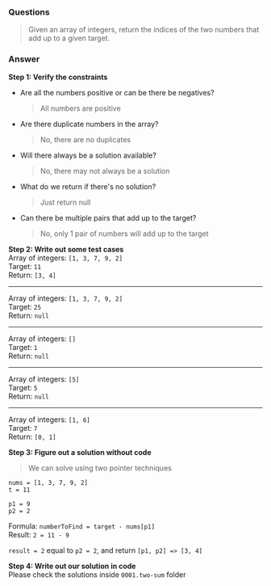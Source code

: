 ### Questions
> Given an array of integers, return the indices of the two numbers that add up to a given target.

### Answer

**Step 1: Verify the constraints** <br>
- Are all the numbers positive or can be there be negatives? <br>
    > All numbers are positive
- Are there duplicate numbers in the array?
    > No, there are no duplicates
- Will there always be a solution available?
  > No, there may not  always be a solution
- What do we return if there's no solution?
  > Just return null
- Can there be multiple pairs that add up to the target?
  > No, only 1 pair of numbers will add up to the target

**Step 2: Write out some test cases** <br>
Array of integers: `[1, 3, 7, 9, 2]` <br>
Target: `11` <br>
Return: `[3, 4]`

---

Array of integers: `[1, 3, 7, 9, 2]` <br>
Target: `25` <br>
Return: `null`

---

Array of integers: `[]` <br>
Target: `1` <br>
Return: `null`

---

Array of integers: `[5]` <br>
Target: `5` <br>
Return: `null`

---

Array of integers: `[1, 6]` <br>
Target: `7` <br>
Return: `[0, 1]`

**Step 3: Figure out a solution without code** <br>
> We can solve using two pointer techniques

`nums = [1, 3, 7, 9, 2]` <br>
`t = 11`

`p1 = 9` <br>
`p2 = 2`

Formula: `numberToFind = target - nums[p1]` <br>
Result: `2 = 11 - 9`

`result = 2` equal to `p2 = 2`, and return `[p1, p2] => [3, 4]`

**Step 4: Write out our solution in code** <br>
Please check the solutions inside `0001.two-sum` folder
